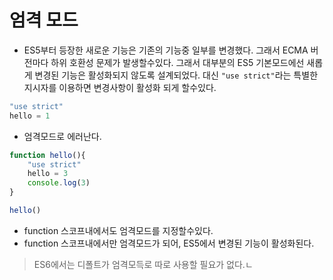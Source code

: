 # 엄격 모드
- ES5부터 등장한 새로운 기능은 기존의 기능중 일부를 변경했다. 그래서 ECMA 버전마다 하위 호환성 문제가 발생할수있다. 그래서 대부분의 ES5 기본모드에선 새롭게 변경된 기능은 활성화되지 않도록 설계되었다. 대신 `"use strict"`라는 특별한 지시자를 이용하면 변경사항이 활성화 되게 할수있다.

```javascript
"use strict"
hello = 1
```
- 엄격모드로 에러난다.

```javascript
function hello(){
    "use strict"
    hello = 3
    console.log(3)
}

hello()
```
- function 스코프내에서도 엄격모드를 지정할수있다.
- function 스코프내에서만 엄격모드가 되어, ES5에서 변경된 기능이 활성화된다.

> ES6에서는 디폴트가 엄격모득로 따로 사용할 필요가 없다.ㄴ
